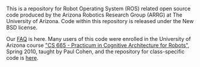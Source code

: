 This is a repository for Robot Operating System (ROS) related open source code produced by the Arizona Robotics Research Group (ARRG) at The University of Arizona. Code within this repository is released under the New BSD license.

Our [FAQ](http://code.google.com/p/ua-ros-pkg/wiki/FAQ) is here.  Many users of this code were enrolled in the University of Arizona course ["CS 665 - Practicum in Cognitive Architecture for Robots"](http://www.cs.arizona.edu/~cohen/cs-665-spring-2010/cs665-spring-2010.html), Spring 2010, taught by Paul Cohen, and the repository for class-specific code is [here](http://code.google.com/p/ua-cs665-ros-pkg/).